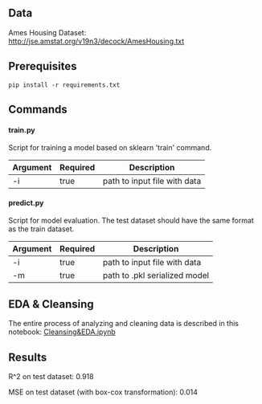 ## Data
Ames Housing Dataset: http://jse.amstat.org/v19n3/decock/AmesHousing.txt


## Prerequisites
```
pip install -r requirements.txt
```


## Commands

#### train.py

Script for training a model based on sklearn 'train' command.

| Argument | Required | Description                                      |
|:---------|:---------|--------------------------------------------------|
| -i       | true     | path to input file with data                     |

#### predict.py

Script for model evaluation. The test dataset should have the same format as the train dataset.

| Argument | Required | Description                                      |
|:---------|:---------|--------------------------------------------------|
| -i       | true     | path to input file with data                     |
| -m       | true     | path to .pkl serialized model                    |


## EDA & Cleansing

The entire process of analyzing and cleaning data is described in this notebook: [Cleansing&EDA.ipynb](https://gitlab.com/se_ml_course/2021/sotnikov.ad/-/blob/develop/notebooks/Cleansing&EDA.ipynb)


## Results

R^2 on test dataset: 0.918

MSE on test dataset (with box-cox transformation): 0.014

